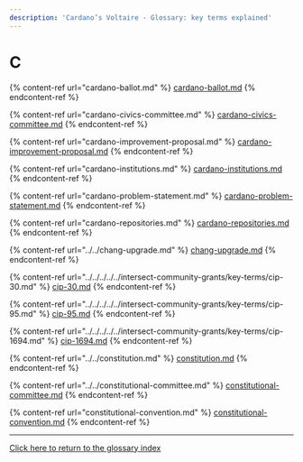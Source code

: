 ```yaml
---
description: 'Cardano’s Voltaire - Glossary: key terms explained'
---
```


# C

{% content-ref url="cardano-ballot.md" %}
[cardano-ballot.md](cardano-ballot.md)
{% endcontent-ref %}

{% content-ref url="cardano-civics-committee.md" %}
[cardano-civics-committee.md](cardano-civics-committee.md)
{% endcontent-ref %}

{% content-ref url="cardano-improvement-proposal.md" %}
[cardano-improvement-proposal.md](cardano-improvement-proposal.md)
{% endcontent-ref %}

{% content-ref url="cardano-institutions.md" %}
[cardano-institutions.md](cardano-institutions.md)
{% endcontent-ref %}

{% content-ref url="cardano-problem-statement.md" %}
[cardano-problem-statement.md](cardano-problem-statement.md)
{% endcontent-ref %}

{% content-ref url="cardano-repositories.md" %}
[cardano-repositories.md](cardano-repositories.md)
{% endcontent-ref %}

{% content-ref url="../../chang-upgrade.md" %}
[chang-upgrade.md](../../chang-upgrade.md)
{% endcontent-ref %}

{% content-ref url="../../../../../intersect-community-grants/key-terms/cip-30.md" %}
[cip-30.md](../../../../../intersect-community-grants/key-terms/cip-30.md)
{% endcontent-ref %}

{% content-ref url="../../../../../intersect-community-grants/key-terms/cip-95.md" %}
[cip-95.md](../../../../../intersect-community-grants/key-terms/cip-95.md)
{% endcontent-ref %}

{% content-ref url="../../../../../intersect-community-grants/key-terms/cip-1694.md" %}
[cip-1694.md](../../../../../intersect-community-grants/key-terms/cip-1694.md)
{% endcontent-ref %}

{% content-ref url="../../constitution.md" %}
[constitution.md](../../constitution.md)
{% endcontent-ref %}

{% content-ref url="../../constitutional-committee.md" %}
[constitutional-committee.md](../../constitutional-committee.md)
{% endcontent-ref %}

{% content-ref url="constitutional-convention.md" %}
[constitutional-convention.md](constitutional-convention.md)
{% endcontent-ref %}

***

[Click here to return to the glossary index](../)
